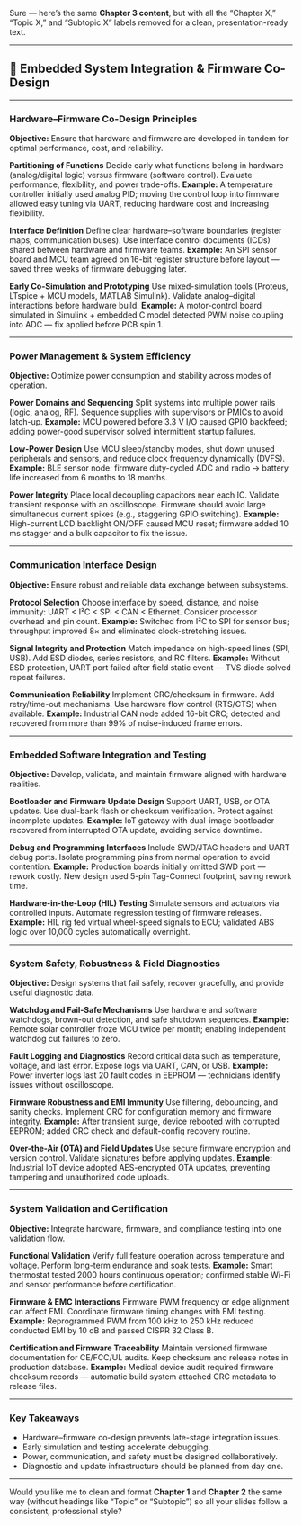 Sure — here’s the same **Chapter 3 content**, but with all the “Chapter X,” “Topic X,” and “Subtopic X” labels removed for a clean, presentation-ready text.

---

## 🧠 **Embedded System Integration & Firmware Co-Design**

---

### **Hardware–Firmware Co-Design Principles**

**Objective:**
Ensure that hardware and firmware are developed in tandem for optimal performance, cost, and reliability.

**Partitioning of Functions**
Decide early what functions belong in hardware (analog/digital logic) versus firmware (software control). Evaluate performance, flexibility, and power trade-offs.
**Example:** A temperature controller initially used analog PID; moving the control loop into firmware allowed easy tuning via UART, reducing hardware cost and increasing flexibility.

**Interface Definition**
Define clear hardware–software boundaries (register maps, communication buses). Use interface control documents (ICDs) shared between hardware and firmware teams.
**Example:** An SPI sensor board and MCU team agreed on 16-bit register structure before layout — saved three weeks of firmware debugging later.

**Early Co-Simulation and Prototyping**
Use mixed-simulation tools (Proteus, LTspice + MCU models, MATLAB Simulink). Validate analog–digital interactions before hardware build.
**Example:** A motor-control board simulated in Simulink + embedded C model detected PWM noise coupling into ADC — fix applied before PCB spin 1.

---

### **Power Management & System Efficiency**

**Objective:**
Optimize power consumption and stability across modes of operation.

**Power Domains and Sequencing**
Split systems into multiple power rails (logic, analog, RF). Sequence supplies with supervisors or PMICs to avoid latch-up.
**Example:** MCU powered before 3.3 V I/O caused GPIO backfeed; adding power-good supervisor solved intermittent startup failures.

**Low-Power Design**
Use MCU sleep/standby modes, shut down unused peripherals and sensors, and reduce clock frequency dynamically (DVFS).
**Example:** BLE sensor node: firmware duty-cycled ADC and radio → battery life increased from 6 months to 18 months.

**Power Integrity**
Place local decoupling capacitors near each IC. Validate transient response with an oscilloscope. Firmware should avoid large simultaneous current spikes (e.g., staggering GPIO switching).
**Example:** High-current LCD backlight ON/OFF caused MCU reset; firmware added 10 ms stagger and a bulk capacitor to fix the issue.

---

### **Communication Interface Design**

**Objective:**
Ensure robust and reliable data exchange between subsystems.

**Protocol Selection**
Choose interface by speed, distance, and noise immunity: UART < I²C < SPI < CAN < Ethernet. Consider processor overhead and pin count.
**Example:** Switched from I²C to SPI for sensor bus; throughput improved 8× and eliminated clock-stretching issues.

**Signal Integrity and Protection**
Match impedance on high-speed lines (SPI, USB). Add ESD diodes, series resistors, and RC filters.
**Example:** Without ESD protection, UART port failed after field static event — TVS diode solved repeat failures.

**Communication Reliability**
Implement CRC/checksum in firmware. Add retry/time-out mechanisms. Use hardware flow control (RTS/CTS) when available.
**Example:** Industrial CAN node added 16-bit CRC; detected and recovered from more than 99% of noise-induced frame errors.

---

### **Embedded Software Integration and Testing**

**Objective:**
Develop, validate, and maintain firmware aligned with hardware realities.

**Bootloader and Firmware Update Design**
Support UART, USB, or OTA updates. Use dual-bank flash or checksum verification. Protect against incomplete updates.
**Example:** IoT gateway with dual-image bootloader recovered from interrupted OTA update, avoiding service downtime.

**Debug and Programming Interfaces**
Include SWD/JTAG headers and UART debug ports. Isolate programming pins from normal operation to avoid contention.
**Example:** Production boards initially omitted SWD port — rework costly. New design used 5-pin Tag-Connect footprint, saving rework time.

**Hardware-in-the-Loop (HIL) Testing**
Simulate sensors and actuators via controlled inputs. Automate regression testing of firmware releases.
**Example:** HIL rig fed virtual wheel-speed signals to ECU; validated ABS logic over 10,000 cycles automatically overnight.

---

### **System Safety, Robustness & Field Diagnostics**

**Objective:**
Design systems that fail safely, recover gracefully, and provide useful diagnostic data.

**Watchdog and Fail-Safe Mechanisms**
Use hardware and software watchdogs, brown-out detection, and safe shutdown sequences.
**Example:** Remote solar controller froze MCU twice per month; enabling independent watchdog cut failures to zero.

**Fault Logging and Diagnostics**
Record critical data such as temperature, voltage, and last error. Expose logs via UART, CAN, or USB.
**Example:** Power inverter logs last 20 fault codes in EEPROM — technicians identify issues without oscilloscope.

**Firmware Robustness and EMI Immunity**
Use filtering, debouncing, and sanity checks. Implement CRC for configuration memory and firmware integrity.
**Example:** After transient surge, device rebooted with corrupted EEPROM; added CRC check and default-config recovery routine.

**Over-the-Air (OTA) and Field Updates**
Use secure firmware encryption and version control. Validate signatures before applying updates.
**Example:** Industrial IoT device adopted AES-encrypted OTA updates, preventing tampering and unauthorized code uploads.

---

### **System Validation and Certification**

**Objective:**
Integrate hardware, firmware, and compliance testing into one validation flow.

**Functional Validation**
Verify full feature operation across temperature and voltage. Perform long-term endurance and soak tests.
**Example:** Smart thermostat tested 2000 hours continuous operation; confirmed stable Wi-Fi and sensor performance before certification.

**Firmware & EMC Interactions**
Firmware PWM frequency or edge alignment can affect EMI. Coordinate firmware timing changes with EMI testing.
**Example:** Reprogrammed PWM from 100 kHz to 250 kHz reduced conducted EMI by 10 dB and passed CISPR 32 Class B.

**Certification and Firmware Traceability**
Maintain versioned firmware documentation for CE/FCC/UL audits. Keep checksum and release notes in production database.
**Example:** Medical device audit required firmware checksum records — automatic build system attached CRC metadata to release files.

---

### **Key Takeaways**

* Hardware–firmware co-design prevents late-stage integration issues.
* Early simulation and testing accelerate debugging.
* Power, communication, and safety must be designed collaboratively.
* Diagnostic and update infrastructure should be planned from day one.

---

Would you like me to clean and format **Chapter 1** and **Chapter 2** the same way (without headings like “Topic” or “Subtopic”) so all your slides follow a consistent, professional style?

